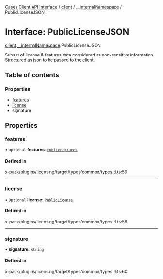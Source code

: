 [Cases Client API Interface](../README.md) / [client](../modules/client.md) / [\_\_internalNamespace](../modules/client.__internalNamespace.md) / PublicLicenseJSON

# Interface: PublicLicenseJSON

[client](../modules/client.md).[__internalNamespace](../modules/client.__internalNamespace.md).PublicLicenseJSON

Subset of license & features data considered as non-sensitive information.
Structured as json to be passed to the client.

## Table of contents

### Properties

- [features](client.__internalNamespace.PublicLicenseJSON.md#features)
- [license](client.__internalNamespace.PublicLicenseJSON.md#license)
- [signature](client.__internalNamespace.PublicLicenseJSON.md#signature)

## Properties

### features

• `Optional` **features**: [`PublicFeatures`](../modules/client.__internalNamespace.md#publicfeatures)

#### Defined in

x-pack/plugins/licensing/target/types/common/types.d.ts:59

___

### license

• `Optional` **license**: [`PublicLicense`](client.__internalNamespace.PublicLicense.md)

#### Defined in

x-pack/plugins/licensing/target/types/common/types.d.ts:58

___

### signature

• **signature**: `string`

#### Defined in

x-pack/plugins/licensing/target/types/common/types.d.ts:60
